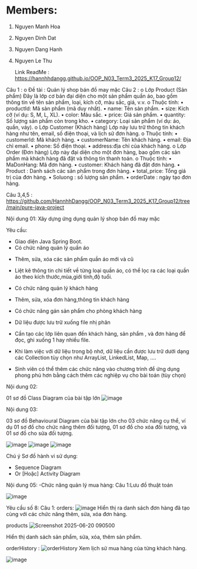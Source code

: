 # Members:
1. Nguyen Manh Hoa
2. Nguyen Dinh Dat
3. Nguyen Dang Hanh
4. Nguyen Le Thu

   Link ReadMe : https://hannhhdangg.github.io/OOP_N03_Term3_2025_K17_Group12/

Câu 1 :
o	Đề tài : Quản lý shop bán đồ may mặc 
Câu 2 :
o	Lớp Product (Sản phẩm) Đây là lớp cơ bản đại diện cho một sản phẩm quần áo, bao gồm thông tin về tên sản phẩm, loại, kích cỡ, màu sắc, giá, v.v. 
o	Thuộc tính:
•	productId: Mã sản phẩm (mã duy nhất).
•	name: Tên sản phẩm. 
•	size: Kích cỡ (ví dụ: S, M, L, XL).
•	color: Màu sắc.
•	price: Giá sản phẩm.
•	quantity: Số lượng sản phẩm còn trong kho.
•	category: Loại sản phẩm (ví dụ: áo, quần, váy).
o	Lớp Customer (Khách hàng) Lớp này lưu trữ thông tin khách hàng như tên, email, số điện thoại, và lịch sử đơn hàng. 
o	Thuộc tính:
•	customerId: Mã khách hàng.
•	customerName: Tên khách hàng.
•	email: Địa chỉ email.
•	phone: Số điện thoại.
•	address:địa chỉ của khách hàng.
o	Lớp Order (Đơn hàng) Lớp này đại diện cho một đơn hàng, bao gồm các sản phẩm mà khách hàng đã đặt và thông tin thanh toán. 
o	Thuộc tính:
•	MaDonHang: Mã đơn hàng.
•	customer: Khách hàng đã đặt đơn hàng.
•	Product : Danh sách các sản phẩm trong đơn hàng.
•	total_price: Tổng giá trị của đơn hàng.
•	Soluong : số lượng sản phẩm.
•	orderDate : ngày tạo đơn hàng.

  Câu 3,4,5 : https://github.com/HannhhDangg/OOP_N03_Term3_2025_K17_Group12/tree/main/pure-java-project

  Nội dung 01:
Xây dựng ứng dụng quản lý shop bán đồ may mặc

Yêu cầu:
- Giao diện Java Spring Boot.
- Có chức năng quản lý quần áo

+ Thêm, sửa, xóa các sản phẩm quần áo mới và cũ

+ Liệt kê thông tin chi tiết về từng loại quần áo, có thể lọc ra các loại quần áo theo kích thước,mùa,giới tính,độ tuổi.
  
- Có chức năng quản lý khách hàng
+ Thêm, sửa, xóa đơn hàng,thông tin khách hàng
- Có chức năng gán sản phẩm cho phòng khách hàng

- Dữ liệu được lưu trữ xuống file nhị phân

+ Cần tạo các lớp liên quan đến khách hàng, sản phẩm , và đơn hàng để đọc, ghi xuống 1 hay nhiều file.

- Khi làm việc với dữ liệu trong bộ nhớ, dữ liệu cần được lưu trữ dưới dạng các Collection tùy chọn như ArrayList, LinkedList, Map, ....

- Sinh viên có thể thêm các chức năng vào chương trình để ứng dụng phong phú hơn bằng cách thêm các nghiệp vụ cho bài toán (tùy chọn)

Nội dung 02:

01 sơ đồ Class Diagram của bài tập lớn
![image](https://github.com/user-attachments/assets/8fd30920-43ec-444f-bdea-fd6b0fa403b6)



Nội dung 03:

03 sơ đồ Behavioural Diagram của bài tập lớn cho 03 chức năng cụ thể, ví dụ 01 sơ đồ cho chức năng thêm đối tượng, 01 sơ đồ cho xóa đối tượng, và 01 sơ đồ cho sửa đối tượng. 


![image](https://github.com/user-attachments/assets/2b8f9ed2-efe4-4982-a3de-b42e3839ef46)
![image](https://github.com/user-attachments/assets/f28ecb42-77fd-46a7-a2e4-847d2b5b7aa5)
![image](https://github.com/user-attachments/assets/c0a2efc6-1484-40da-93c6-d2261ad8d99c)


Chú ý Sơ đồ hành vi sử dụng: 
+ Sequence Diagram
+ Or [Hoặc] Activity Diagram


Nội dung 05:
-Chức năng quản lý mua hàng:
Câu 1:Lưu đồ thuật toán


![image](https://github.com/user-attachments/assets/75593095-4b27-4fe5-b4c5-bc5a1152dd7f)


Yêu cầu số 8:
Câu 1:
orders: 
![image](https://github.com/user-attachments/assets/bdf9ec79-e895-49d1-b7a6-65bec1d23f89)
Hiển thị ra danh sách đơn hàng đã tạo cùng với các chức năng thêm, sửa, xóa đơn hàng.

products
![Screenshot 2025-06-20 090500](https://github.com/user-attachments/assets/efa30ac8-4475-486a-aaf4-f3d04095e1e0)

Hiển thị danh sách sản phẩm, sửa, xóa, thêm sản phẩm.

orderHistory :
![orderHistory](https://github.com/user-attachments/assets/39c88c3b-efc4-457c-b5f9-e068603e227d)
Xem lịch sử mua hàng của từng khách hàng.

![image](https://github.com/user-attachments/assets/4b625fba-134e-4f26-a665-1f0ed3eeab92)




